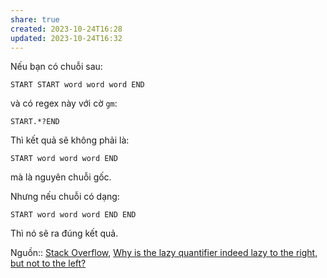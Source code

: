 ```yaml
---
share: true
created: 2023-10-24T16:28
updated: 2023-10-24T16:32
---
```

Nếu bạn có chuỗi sau:
```
START START word word word END
```
và có regex này với cờ `gm`:
```
START.*?END
```

Thì kết quả sẽ không phải là:
```
START word word word END
```

mà là nguyên chuỗi gốc.

Nhưng nếu chuỗi có dạng:
```
START word word word END END
```

Thì nó sẽ ra đúng kết quả.

Nguồn:: [Stack Overflow](../../../%E2%9A%A1Hi%E1%BB%83u%20bi%E1%BA%BFt%20s%C3%A2u/%CE%9E%20Ngu%E1%BB%93n/Stack%20Overflow.md#), [Why is the lazy quantifier indeed lazy to the right, but not to the left?](https://stackoverflow.com/q/77134671/3416774)